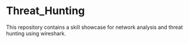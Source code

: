 # Threat_Hunting
This repository contains a skill showcase for network analysis and threat hunting using wireshark.
